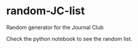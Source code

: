 # random-JC-list

Random generator for the Journal Club

Check the python notebook to see the random list.